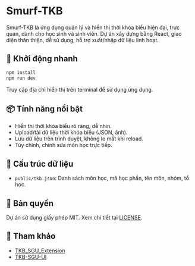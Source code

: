 
# Smurf-TKB

Smurf-TKB là ứng dụng quản lý và hiển thị thời khóa biểu hiện đại, trực quan, dành cho học sinh và sinh viên. Dự án xây dựng bằng React, giao diện thân thiện, dễ sử dụng, hỗ trợ xuất/nhập dữ liệu linh hoạt.

## 🚀 Khởi động nhanh

```bash
npm install
npm run dev
```
Truy cập địa chỉ hiển thị trên terminal để sử dụng ứng dụng.

## 📦 Tính năng nổi bật
- Hiển thị thời khóa biểu rõ ràng, dễ nhìn.
- Upload/tải dữ liệu thời khóa biểu (JSON, ảnh).
- Lưu dữ liệu trên trình duyệt, không lo mất khi reload.
- Tùy chỉnh, chỉnh sửa môn học trực tiếp.

## 📁 Cấu trúc dữ liệu
- `public/tkb.json`: Danh sách môn học, mã học phần, tên môn, nhóm, tổ học.

## 📝 Bản quyền
Dự án sử dụng giấy phép MIT. Xem chi tiết tại [LICENSE](./LICENSE).

## 🙏 Tham khảo
- [TKB_SGU_Extension](https://github.com/huukhuong/TKB_SGU_Extension)
- [TKB-SGU-UI](https://github.com/nguyluky/TKB-SGU-UI)